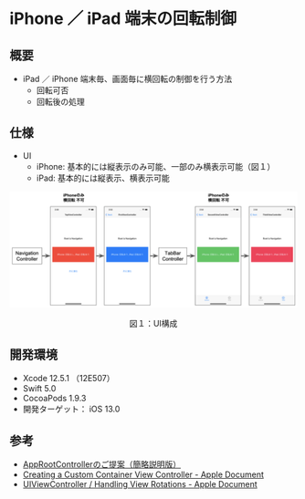 # iPhone ／ iPad 端末の回転制御

## 概要
- iPad ／ iPhone 端末毎、画面毎に横回転の制御を行う方法
  - 回転可否
  - 回転後の処理

## 仕様
- UI
  - iPhone: 基本的には縦表示のみ可能、一部のみ横表示可能（図１）
  - iPad: 基本的には縦表示、横表示可能
  
![UI](README_Image/rotation_ui.png)  
<div style="text-align: center">図１：UI構成</div>

## 開発環境
- Xcode 12.5.1 （12E507）
- Swift 5.0
- CocoaPods 1.9.3
- 開発ターゲット： iOS 13.0

## 参考
- [AppRootControllerのご提案（簡略説明版）](https://speakerdeck.com/yimajo/approotcontrollerfalsegoti-an-jian-lue-shuo-ming-ban?slide=4)
- [Creating a Custom Container View Controller - Apple Document](https://developer.apple.com/documentation/uikit/view_controllers/creating_a_custom_container_view_controller)
- [UIViewController / Handling View Rotations - Apple Document](https://developer.apple.com/documentation/uikit/uiviewcontroller?language=objc)